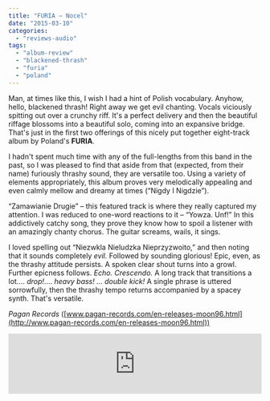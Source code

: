 ```yaml
---
title: "FURIA – Nocel"
date: "2015-03-10"
categories: 
  - "reviews-audio"
tags: 
  - "album-review"
  - "blackened-thrash"
  - "furia"
  - "poland"
---
```


Man, at times like this, I wish I had a hint of Polish vocabulary. Anyhow, hello, blackened thrash! Right away we get evil chanting. Vocals viciously spitting out over a crunchy riff. It's a perfect delivery and then the beautiful riffage blossoms into a beautiful solo, coming into an expansive bridge. That's just in the first two offerings of this nicely put together eight-track album by Poland's **FURIA**.

I hadn't spent much time with any of the full-lengths from this band in the past, so I was pleased to find that aside from that (expected, from their name) furiously thrashy sound, they are versatile too. Using a variety of elements appropriately, this album proves very melodically appealing and even calmly mellow and dreamy at times (“Nigdy I Nigdzie”).

“Zamawianie Drugie” – this featured track is where they really captured my attention. I was reduced to one-word reactions to it – “Yowza. Unf!” In this addictively catchy song, they prove they know how to spoil a listener with an amazingly chanty chorus. The guitar screams, wails, it sings.

I loved spelling out “Niezwkla Nieludzka Nieprzyzwoito,” and then noting that it sounds completely _evil._ Followed by sounding glorious! Epic, even, as the thrashy attitude persists. A spoken clear shout turns into a growl. Further epicness follows. _Echo. Crescendo._ A long track that transitions a lot.... _drop!_.... _heavy bass! … double kick!_ A single phrase is uttered sorrowfully, then the thrashy tempo returns accompanied by a spacey synth. That's versatile.

_Pagan Records_ ([www.pagan-records.com/en-releases-moon96.html](http://www.pagan-records.com/en-releases-moon96.html))

<iframe style="border: 0; width: 100%; height: 120px;" src="https://bandcamp.com/EmbeddedPlayer/album=2260384485/size=large/bgcol=ffffff/linkcol=0687f5/tracklist=false/artwork=small/transparent=true/" width="300" height="150" seamless=""><a href="http://paganrecords.bandcamp.com/album/nocel">Nocel by FURIA</a></iframe>
